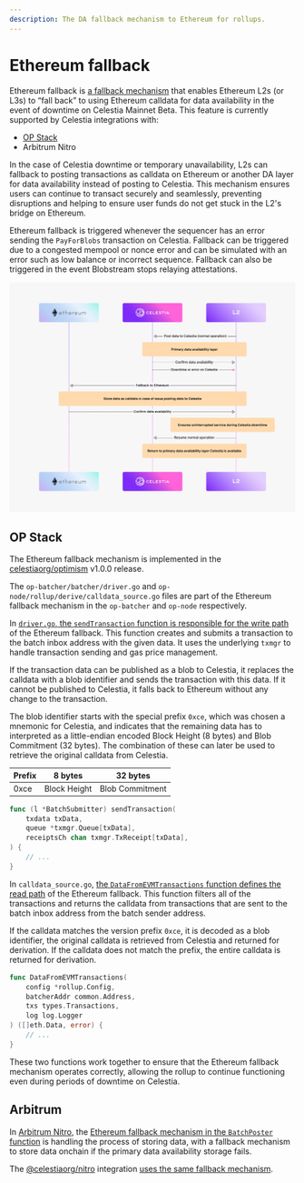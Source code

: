 ```yaml
---
description: The DA fallback mechanism to Ethereum for rollups.
---
```


# Ethereum fallback

Ethereum fallback is
[a fallback mechanism](https://github.com/celestiaorg/optimism/pull/266)
that enables Ethereum L2s (or L3s) to “fall back” to using Ethereum
calldata for data availability in the event of downtime on Celestia
Mainnet Beta. This feature is currently supported by Celestia integrations
with:

- [OP Stack](optimism-devnet.md#eth-fallback)
- Arbitrum Nitro

In the case of Celestia downtime or temporary unavailability, L2s can
fallback to posting transactions as calldata on Ethereum or another DA
layer for data availability instead of posting to Celestia. This
mechanism ensures users can continue to transact securely and seamlessly,
preventing disruptions and helping to ensure user funds do not get stuck
in the L2's bridge on Ethereum.

Ethereum fallback is triggered whenever the sequencer has an error
sending the `PayForBlobs` transaction on Celestia. Fallback can be
triggered due to a congested mempool or nonce error and can be simulated
with an error such as low balance or incorrect sequence. Fallback
can also be triggered in the event Blobstream stops relaying attestations.

![Ethereum fallback](/img/Celestia_ethereum-fallback.jpg)

## OP Stack

The Ethereum fallback mechanism is implemented in the
[celestiaorg/optimism](https://github.com/celestiaorg/optimism/tree/release-v1.0.0)
v1.0.0 release.

The `op-batcher/batcher/driver.go` and
`op-node/rollup/derive/calldata_source.go` files are part of the Ethereum
fallback mechanism in the `op-batcher` and `op-node` respectively.

In [`driver.go`, the `sendTransaction` function is responsible for the write path](https://github.com/celestiaorg/optimism/blob/release-v1.0.0/op-batcher/batcher/driver.go#L400-L406)
of the Ethereum fallback. This function creates and submits a transaction to the
batch inbox address with the given data. It uses the underlying `txmgr` to
handle transaction sending and gas price management.

If the transaction data can be published as a blob to Celestia,
it replaces the calldata with a blob identifier and sends the
transaction with this data. If it cannot be published to Celestia,
it falls back to Ethereum without any change to the transaction.

The blob identifier starts with the special prefix `0xce`, which was chosen a
mnemonic for Celestia, and indicates that the remaining data has to
interpreted as a little-endian encoded Block Height (8 bytes) and
Blob Commitment (32 bytes). The combination of these can later be used to
retrieve the original calldata from Celestia.

<!-- markdownlint-disable MD013 -->
| Prefix | 8 bytes       | 32 bytes        |
|--------|---------------|-----------------|
| 0xce   | Block Height  | Blob Commitment |
<!-- markdownlint-enable MD013 -->
```go
func (l *BatchSubmitter) sendTransaction(
    txdata txData,
    queue *txmgr.Queue[txData],
    receiptsCh chan txmgr.TxReceipt[txData],
) {
    // ...
}
```

In `calldata_source.go`,
[the `DataFromEVMTransactions` function defines the read path](https://github.com/celestiaorg/optimism/blob/release-v1.0.0/op-node/rollup/derive/calldata_source.go#L138-L163)
of the Ethereum fallback. This function filters all of the transactions
and returns the calldata from transactions that are sent to the batch
inbox address from the batch sender address.

If the calldata matches the version prefix `0xce`, it is decoded as a
blob identifier, the original calldata is retrieved from Celestia
and returned for derivation. If the calldata does not match the prefix,
the entire calldata is returned for derivation.

```go
func DataFromEVMTransactions(
    config *rollup.Config,
    batcherAddr common.Address,
    txs types.Transactions,
    log log.Logger
) ([]eth.Data, error) {
    // ...
}
```

These two functions work together to ensure that the Ethereum
fallback mechanism operates correctly, allowing the rollup
to continue functioning even during periods of downtime on
Celestia.

## Arbitrum

In [Arbitrum Nitro](https://github.com/OffchainLabs/nitro), the
[Ethereum fallback mechanism in the `BatchPoster` function](https://github.com/OffchainLabs/nitro/blob/master/arbnode/batch_poster.go#L989-L1001)
is handling the process of storing data, with a fallback mechanism
to store data onchain if the primary data availability storage
fails.

The [@celestiaorg/nitro](https://github.com/celestiaorg/nitro) integration
[uses the same fallback mechanism](https://github.com/celestiaorg/nitro/blob/f01968eb3d4e19329e9c92b050e98a8e5772f1f2/arbnode/batch_poster.go#L845-L857).
